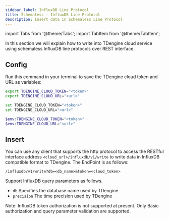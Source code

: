 ```yaml
---
sidebar_label: InfluxDB Line Protocol
title: Schemaless - InfluxDB Line Protocol
description: Insert data in Schemaless Line Protocol
---
```


<!-- exclude -->
import Tabs from '@theme/Tabs';
import TabItem from '@theme/TabItem';

<!-- exclude-end -->

In this section we will explain how to write into TDengine cloud service using schemaless InfluxDB line protocols over REST interface.

## Config

Run this command in your terminal to save the TDengine cloud token and URL as variables:

<Tabs defaultValue="bash">
<TabItem value="bash" label="Bash">

```bash
export TDENGINE_CLOUD_TOKEN="<token>"
export TDENGINE_CLOUD_URL="<url>"
```

</TabItem>
<TabItem value="cmd" label="CMD">

```bash
set TDENGINE_CLOUD_TOKEN="<token>"
set TDENGINE_CLOUD_URL="<url>"
```

</TabItem>
<TabItem value="powershell" label="Powershell">

```powershell
$env:TDENGINE_CLOUD_TOKEN="<token>"
$env:TDENGINE_CLOUD_URL="<url>"
```

</TabItem>
</Tabs>

## Insert

You can use any client that supports the http protocol to access the RESTful interface address `<cloud_url>/influxdb/v1/write` to write data in InfluxDB compatible format to TDengine. The EndPoint is as follows:

```text
/influxdb/v1/write?db=<db_name>&token=<cloud_token>
```

Support InfluxDB query parameters as follows.

- `db` Specifies the database name used by TDengine
- `precision` The time precision used by TDengine

Note: InfluxDB token authorization is not supported at present. Only Basic authorization and query parameter validation are supported.


